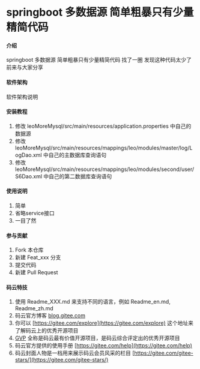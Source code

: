 # springboot 多数据源 简单粗暴只有少量精简代码

#### 介绍
springboot 多数据源 
简单粗暴只有少量精简代码
找了一圈 发现这种代码太少了 
前来与大家分享

#### 软件架构
软件架构说明


#### 安装教程

1. 修改 leoMoreMysql/src/main/resources/application.properties 中自己的数据源
2. 修改 leoMoreMysql/src/main/resources/mappings/leo/modules/master/log/LogDao.xml 中自己的主数据库查询语句
3. 修改 leoMoreMysql/src/main/resources/mappings/leo/modules/second/user/S6Dao.xml 中自己的第二数据库查询语句

#### 使用说明

1. 简单
2. 省略service接口
3. 一目了然

#### 参与贡献

1. Fork 本仓库
2. 新建 Feat_xxx 分支
3. 提交代码
4. 新建 Pull Request


#### 码云特技

1. 使用 Readme\_XXX.md 来支持不同的语言，例如 Readme\_en.md, Readme\_zh.md
2. 码云官方博客 [blog.gitee.com](https://blog.gitee.com)
3. 你可以 [https://gitee.com/explore](https://gitee.com/explore) 这个地址来了解码云上的优秀开源项目
4. [GVP](https://gitee.com/gvp) 全称是码云最有价值开源项目，是码云综合评定出的优秀开源项目
5. 码云官方提供的使用手册 [https://gitee.com/help](https://gitee.com/help)
6. 码云封面人物是一档用来展示码云会员风采的栏目 [https://gitee.com/gitee-stars/](https://gitee.com/gitee-stars/)